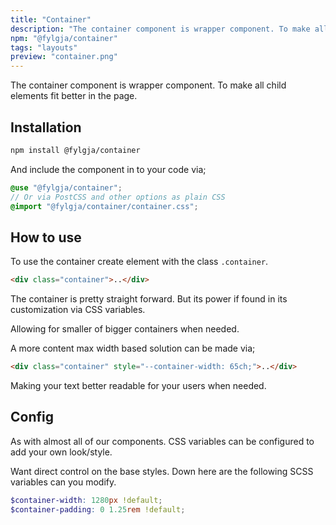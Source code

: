 ```yaml
---
title: "Container"
description: "The container component is wrapper component. To make all child elements fit better in the page"
npm: "@fylgja/container"
tags: "layouts"
preview: "container.png"
---
```


The container component is wrapper component.
To make all child elements fit better in the page.

## Installation

```bash
npm install @fylgja/container
```

And include the component in to your code via;

```scss
@use "@fylgja/container";
// Or via PostCSS and other options as plain CSS
@import "@fylgja/container/container.css";
```

## How to use

To use the container create element with the class `.container`.

```html
<div class="container">..</div>
```

The container is pretty straight forward.
But its power if found in its customization via CSS variables.

Allowing for smaller of bigger containers when needed.

A more content max width based solution can be made via;

```html
<div class="container" style="--container-width: 65ch;">..</div>
```

Making your text better readable for your users when needed.

## Config

As with almost all of our components.
CSS variables can be configured to add your own look/style.

Want direct control on the base styles.
Down here are the following SCSS variables can you modify.

```scss
$container-width: 1280px !default;
$container-padding: 0 1.25rem !default;
```
